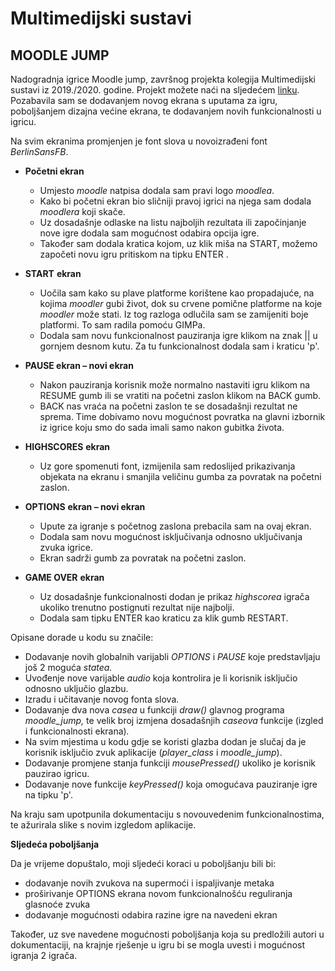 # Multimedijski sustavi
## MOODLE JUMP

Nadogradnja igrice Moodle jump, završnog projekta kolegija Multimedijski sustavi iz 2019./2020. godine. Projekt možete naći na sljedećem [linku](https://github.com/tomarga/moodle-jump).
Pozabavila sam se dodavanjem novog ekrana s uputama za igru, poboljšanjem dizajna većine ekrana, 
te dodavanjem novih funkcionalnosti u igricu.

Na svim ekranima promjenjen je font slova u novoizrađeni font _BerlinSansFB_.


- **Početni ekran**

  - Umjesto _moodle_ natpisa dodala sam pravi logo _moodlea_.
  - Kako bi početni ekran bio sličniji pravoj igrici na njega sam dodala _moodlera_ koji skače.
  - Uz dosadašnje odlaske na listu najboljih rezultata ili započinjanje nove igre dodala sam mogućnost odabira opcija igre.
  - Također sam dodala kratica kojom, uz klik miša na START, možemo započeti novu igru pritiskom na tipku ENTER .

- **START** **ekran**

  - Uočila sam kako su plave platforme korištene kao propadajuće, na kojima _moodler_ gubi život, dok su crvene pomične platforme na koje _moodler_ može stati. Iz tog razloga odlučila sam se zamijeniti boje platformi. To sam radila pomoću GIMPa.
  - Dodala sam novu funkcionalnost pauziranja igre klikom na znak || u gornjem desnom kutu. Za tu funkcionalnost dodala sam i kraticu &#39;p&#39;.

- **PAUSE ekran – novi ekran**

  - Nakon pauziranja korisnik može normalno nastaviti igru klikom na RESUME gumb ili se vratiti na početni zaslon klikom na BACK gumb.
  - BACK nas vraća na početni zaslon te se dosadašnji rezultat ne sprema. Time dobivamo novu mogućnost povratka na glavni izbornik iz igrice koju smo do sada imali samo nakon gubitka života.

- **HIGHSCORES** **ekran**

  - Uz gore spomenuti font, izmijenila sam redoslijed prikazivanja objekata na ekranu i smanjila veličinu gumba za povratak na početni zaslon.

- **OPTIONS** **ekran – novi ekran**

  - Upute za igranje s početnog zaslona prebacila sam na ovaj ekran.
  - Dodala sam novu mogućnost isključivanja odnosno uključivanja zvuka igrice.
  - Ekran sadrži gumb za povratak na početni zaslon.

- **GAME OVER** **ekran**

  - Uz dosadašnje funkcionalnosti dodan je prikaz _highscorea_ igrača ukoliko trenutno postignuti rezultat nije najbolji.
  - Dodala sam tipku ENTER kao kraticu za klik gumb RESTART.

Opisane dorade u kodu su značile:

- Dodavanje novih globalnih varijabli _OPTIONS_ i _PAUSE_ koje predstavljaju još 2 moguća _statea._
- Uvođenje nove varijable _audio_ koja kontrolira je li korisnik isključio odnosno uključio glazbu.
- Izradu i učitavanje novog fonta slova.
- Dodavanje dva nova _casea_ u funkciji _draw()_ glavnog programa _moodle\_jump,_ te velik broj izmjena dosadašnjih _caseova_ funkcije (izgled i funkcionalnosti ekrana)_._
- Na svim mjestima u kodu gdje se koristi glazba dodan je slučaj da je korisnik isključio zvuk aplikacije (_player\_class_ i _moodle\_jump_).
- Dodavanje promjene stanja funkciji _mousePressed()_ ukoliko je korisnik pauzirao igricu.
- Dodavanje nove funkcije _keyPressed()_ koja omogućava pauziranje igre na tipku &#39;p&#39;.

Na kraju sam upotpunila dokumentaciju s novouvedenim funkcionalnostima, te ažurirala slike s novim izgledom aplikacije.

**Sljedeća poboljšanja**

Da je vrijeme dopuštalo, moji sljedeći koraci u poboljšanju bili bi:

- dodavanje novih zvukova na supermoći i ispaljivanje metaka
- proširivanje OPTIONS ekrana novom funkcionalnošću reguliranja glasnoće zvuka
- dodavanje mogućnosti odabira razine igre na navedeni ekran

Također, uz sve navedene mogućnosti poboljšanja koja su predložili autori u dokumentaciji, na krajnje rješenje u igru bi se mogla uvesti i mogućnost igranja 2 igrača.
